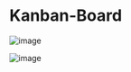# Kanban-Board

![image](https://github.com/AbhinavNaman/Kanban-Board/assets/93396109/3e11349b-bb8e-4676-9cc9-2c14f8880355)

![image](https://github.com/AbhinavNaman/Kanban-Board/assets/93396109/ed9158fc-00d2-4be5-b0d4-01c4b9098944)

